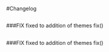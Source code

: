 #Changelog   
##   
###FIX
    fixed to addition of themes fix()
   
##   
###FIX
    fixed to addition of themes fix()
   
##
   
##
